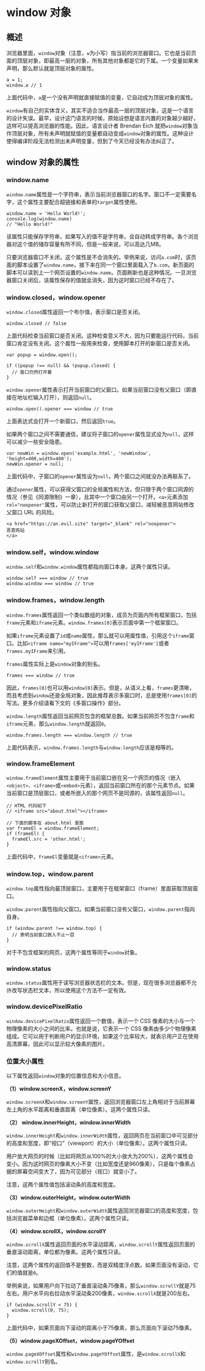 # window 对象

## 概述

浏览器里面，`window`对象（注意，`w`为小写）指当前的浏览器窗口。它也是当前页面的顶层对象，即最高一层的对象，所有其他对象都是它的下属。一个变量如果未声明，那么默认就是顶层对象的属性。

```
a = 1;
window.a // 1
```

上面代码中，`a`是一个没有声明就直接赋值的变量，它自动成为顶层对象的属性。

`window`有自己的实体含义，其实不适合当作最高一层的顶层对象，这是一个语言的设计失误。最早，设计这门语言的时候，原始设想是语言内置的对象越少越好，这样可以提高浏览器的性能。因此，语言设计者 Brendan Eich 就把`window`对象当作顶层对象，所有未声明就赋值的变量都自动变成`window`对象的属性。这种设计使得编译阶段无法检测出未声明变量，但到了今天已经没有办法纠正了。

## window 对象的属性

### window.name

`window.name`属性是一个字符串，表示当前浏览器窗口的名字。窗口不一定需要名字，这个属性主要配合超链接和表单的`target`属性使用。

```
window.name = 'Hello World!';
console.log(window.name)
// "Hello World!"
```

该属性只能保存字符串，如果写入的值不是字符串，会自动转成字符串。各个浏览器对这个值的储存容量有所不同，但是一般来说，可以高达几MB。

只要浏览器窗口不关闭，这个属性是不会消失的。举例来说，访问`a.com`时，该页面的脚本设置了`window.name`，接下来在同一个窗口里面载入了`b.com`，新页面的脚本可以读到上一个网页设置的`window.name`。页面刷新也是这种情况。一旦浏览器窗口关闭后，该属性保存的值就会消失，因为这时窗口已经不存在了。

### window.closed，window.opener

`window.closed`属性返回一个布尔值，表示窗口是否关闭。

```
window.closed // false
```

上面代码检查当前窗口是否关闭。这种检查意义不大，因为只要能运行代码，当前窗口肯定没有关闭。这个属性一般用来检查，使用脚本打开的新窗口是否关闭。

```
var popup = window.open();

if ((popup !== null) && !popup.closed) {
  // 窗口仍然打开着
}
```

`window.opener`属性表示打开当前窗口的父窗口。如果当前窗口没有父窗口（即直接在地址栏输入打开），则返回`null`。

```
window.open().opener === window // true
```

上面表达式会打开一个新窗口，然后返回`true`。

如果两个窗口之间不需要通信，建议将子窗口的`opener`属性显式设为`null`，这样可以减少一些安全隐患。

```
var newWin = window.open('example.html', 'newWindow', 'height=400,width=400');
newWin.opener = null;
```

上面代码中，子窗口的`opener`属性设为`null`，两个窗口之间就没办法再联系了。

通过`opener`属性，可以获得父窗口的全局属性和方法，但只限于两个窗口同源的情况（参见《同源限制》一章），且其中一个窗口由另一个打开。`<a>`元素添加`rel="noopener"`属性，可以防止新打开的窗口获取父窗口，减轻被恶意网站修改父窗口 URL 的风险。

```
<a href="https://an.evil.site" target="_blank" rel="noopener">
恶意网站
</a>
```

### window.self，window.window

`window.self`和`window.window`属性都指向窗口本身。这两个属性只读。

```
window.self === window // true
window.window === window // true
```

### window.frames，window.length

`window.frames`属性返回一个类似数组的对象，成员为页面内所有框架窗口，包括`frame`元素和`iframe`元素。`window.frames[0]`表示页面中第一个框架窗口。

如果`iframe`元素设置了`id`或`name`属性，那么就可以用属性值，引用这个`iframe`窗口。比如`<iframe name="myIFrame">`可以用`frames['myIFrame']`或者`frames.myIFrame`来引用。

`frames`属性实际上是`window`对象的别名。

```
frames === window // true
```

因此，`frames[0]`也可以用`window[0]`表示。但是，从语义上看，`frames`更清晰，而且考虑到`window`还是全局对象，因此推荐表示多窗口时，总是使用`frames[0]`的写法。更多介绍请看下文的《多窗口操作》部分。

`window.length`属性返回当前网页包含的框架总数。如果当前网页不包含`frame`和`iframe`元素，那么`window.length`就返回`0`。

```
window.frames.length === window.length // true
```

上面代码表示，`window.frames.length`与`window.length`应该是相等的。

### window.frameElement

`window.frameElement`属性主要用于当前窗口嵌在另一个网页的情况（嵌入`<object>`、`<iframe>`或`<embed>`元素），返回当前窗口所在的那个元素节点。如果当前窗口是顶层窗口，或者所嵌入的那个网页不是同源的，该属性返回`null`。

```
// HTML 代码如下
// <iframe src="about.html"></iframe>

// 下面的脚本在 about.html 里面
var frameEl = window.frameElement;
if (frameEl) {
  frameEl.src = 'other.html';
}
```

上面代码中，`frameEl`变量就是`<iframe>`元素。

### window.top，window.parent

`window.top`属性指向最顶层窗口，主要用于在框架窗口（frame）里面获取顶层窗口。

`window.parent`属性指向父窗口。如果当前窗口没有父窗口，`window.parent`指向自身。

```
if (window.parent !== window.top) {
  // 表明当前窗口嵌入不止一层
}
```

对于不包含框架的网页，这两个属性等同于`window`对象。

### window.status

`window.status`属性用于读写浏览器状态栏的文本。但是，现在很多浏览器都不允许改写状态栏文本，所以使用这个方法不一定有效。

### window.devicePixelRatio

`window.devicePixelRatio`属性返回一个数值，表示一个 CSS 像素的大小与一个物理像素的大小之间的比率。也就是说，它表示一个 CSS 像素由多少个物理像素组成。它可以用于判断用户的显示环境，如果这个比率较大，就表示用户正在使用高清屏幕，因此可以显示较大像素的图片。

### 位置大小属性

以下属性返回`window`对象的位置信息和大小信息。

**（1）window.screenX，window.screenY**

`window.screenX`和`window.screenY`属性，返回浏览器窗口左上角相对于当前屏幕左上角的水平距离和垂直距离（单位像素）。这两个属性只读。

**（2） window.innerHeight，window.innerWidth**

`window.innerHeight`和`window.innerWidth`属性，返回网页在当前窗口中可见部分的高度和宽度，即“视口”（viewport）的大小（单位像素）。这两个属性只读。

用户放大网页的时候（比如将网页从100%的大小放大为200%），这两个属性会变小。因为这时网页的像素大小不变（比如宽度还是960像素），只是每个像素占据的屏幕空间变大了，因为可见部分（视口）就变小了。

注意，这两个属性值包括滚动条的高度和宽度。

**（3）window.outerHeight，window.outerWidth**

`window.outerHeight`和`window.outerWidth`属性返回浏览器窗口的高度和宽度，包括浏览器菜单和边框（单位像素）。这两个属性只读。

**（4）window.scrollX，window.scrollY**

`window.scrollX`属性返回页面的水平滚动距离，`window.scrollY`属性返回页面的垂直滚动距离，单位都为像素。这两个属性只读。

注意，这两个属性的返回值不是整数，而是双精度浮点数。如果页面没有滚动，它们的值就是`0`。

举例来说，如果用户向下拉动了垂直滚动条75像素，那么`window.scrollY`就是75左右。用户水平向右拉动水平滚动条200像素，`window.scrollX`就是200左右。

```
if (window.scrollY < 75) {
  window.scroll(0, 75);
}
```

上面代码中，如果页面向下滚动的距离小于75像素，那么页面向下滚动75像素。

**（5）window.pageXOffset，window.pageYOffset**

`window.pageXOffset`属性和`window.pageYOffset`属性，是`window.scrollX`和`window.scrollY`别名。